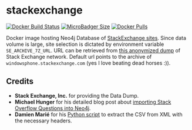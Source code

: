 # stackexchange
[![Docker Build Status](https://img.shields.io/docker/build/syedhassaanahmed/neo4j-stackexchange.svg?logo=docker)](https://hub.docker.com/r/syedhassaanahmed/neo4j-stackexchange/builds/) [![MicroBadger Size](https://img.shields.io/microbadger/image-size/syedhassaanahmed/neo4j-stackexchange.svg?logo=docker)](https://hub.docker.com/r/syedhassaanahmed/neo4j-stackexchange/tags/) [![Docker Pulls](https://img.shields.io/docker/pulls/syedhassaanahmed/neo4j-stackexchange.svg?logo=docker)](https://hub.docker.com/r/syedhassaanahmed/neo4j-stackexchange/)

Docker image hosting Neo4j Database of [StackExchange sites](https://stackexchange.com/sites). Since data volume is large, site selection is dictated by environment variable `SE_ARCHIVE_7Z_URL`. URL can be retrieved from [this anonymized dump](https://archive.org/details/stackexchange) of Stack Exchange network. Default url points to the archive of `windowsphone.stackexchange.com` (yes I love beating dead horses :)).

## Credits
- **Stack Exchange, Inc.** for providing the Data Dump.
- **Michael Hunger** for his detailed blog post about [importing Stack Overflow Questions into Neo4j](https://neo4j.com/blog/import-10m-stack-overflow-questions/).
- **Damien Marié** for his [Python script](https://github.com/mdamien/stackoverflow-neo4j) to extract the CSV from XML with the necessary headers.
